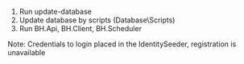 1. Run update-database
2. Update database by scripts (Database\Scripts)
3. Run BH.Api, BH.Client, BH.Scheduler

Note: Credentials to login placed in the IdentitySeeder, registration is unavailable
